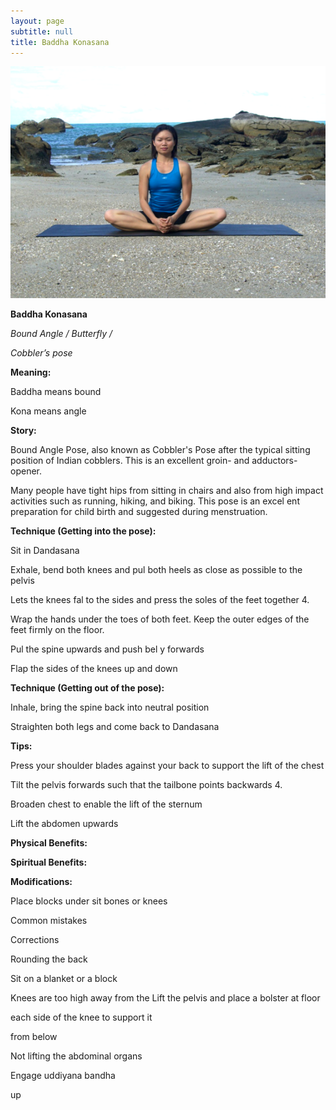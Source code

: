 ```yaml
---
layout: page
subtitle: null
title: Baddha Konasana
---
```

  <p class="calibre1 text-center">
   <img class="calibre2" src="../../assets/img/index-88_2.png"/>
  </p>
  <p class="calibre1">
  </p>
  <p class="calibre1">
  </p>
  <p class="calibre1">
   <b class="calibre3">
    Baddha Konasana
   </b>
  </p>
  <p class="calibre1">
   <b class="calibre3">
   </b>
  </p>
  <p class="calibre1">
   <b class="calibre3">
   </b>
  </p>
  <p class="calibre1">
  </p>
  <p class="calibre1">
   <i class="calibre4">
    Bound Angle / Butterfly /
   </i>
  </p>
  <p class="calibre1">
   <i class="calibre4">
    Cobbler’s pose
   </i>
  </p>
  <p class="calibre1">
   <b class="calibre3">
   </b>
  </p>
  <p class="calibre1">
   <b class="calibre3">
    Meaning:
   </b>
  </p>
  <p class="calibre1">
   Baddha means bound
  </p>
  <p class="calibre1">
   Kona means angle
  </p>
  <p class="calibre1">
  </p>
  <p class="calibre1">
   <b class="calibre3">
    Story:
   </b>
  </p>
  <p class="calibre1">
   Bound  Angle  Pose,  also  known  as  Cobbler's  Pose  after  the  typical  sitting position of Indian cobblers. This is an excellent groin- and adductors-opener.
  </p>
  <p class="calibre1">
   Many people have tight hips from sitting in chairs and also from high impact activities  such  as  running,  hiking,  and  biking.  This  pose  is  an  excel ent preparation for child birth and suggested during menstruation.
  </p>
  <p class="calibre1">
  </p>
  <p class="calibre1">
   <b class="calibre3">
    Technique (Getting into the pose):
   </b>
  </p>
  <p class="calibre1">
   Sit in Dandasana
  </p>
  <p class="calibre1">
   Exhale, bend both knees and pul  both heels as close as possible to the pelvis
  </p>
  <p class="calibre1">
   Lets the knees fal  to the sides and press the soles of the feet together 4.
  </p>
  <p class="calibre1">
   Wrap the hands under the toes of both feet. Keep the outer edges of the feet firmly on the floor.
  </p>
  <p class="calibre1">
   Pul  the spine upwards and push bel y forwards
  </p>
  <p class="calibre1">
   Flap the sides of the knees up and down
  </p>
  <p class="calibre1">
  </p>
  <p class="calibre1">
   <b class="calibre3">
    Technique (Getting out of the pose):
   </b>
  </p>
  <p class="calibre1">
   Inhale, bring the spine back into neutral position
  </p>
  <p class="calibre1">
   Straighten both legs and come back to Dandasana
  </p>
  <p class="calibre1">
   <b class="calibre3">
   </b>
  </p>
  <p class="calibre1">
   <b class="calibre3">
   </b>
  </p>
  <p class="calibre1">
   <b class="calibre3">
   </b>
  </p>
  <p class="calibre1">
   <b class="calibre3">
   </b>
  </p>
  <p class="calibre1">
  </p>
  <p class="calibre1">
   <a id="p89">
   </a>
  </p>
  <p class="calibre1">
  </p>
  <p class="calibre1">
   <b class="calibre3">
    Tips:
   </b>
  </p>
  <p class="calibre1">
   Press your shoulder blades against your back to support the lift of the chest
  </p>
  <p class="calibre1">
   Tilt the pelvis forwards such that the tailbone points backwards 4.
  </p>
  <p class="calibre1">
   Broaden chest to enable the lift of the sternum
  </p>
  <p class="calibre1">
   Lift the abdomen upwards
  </p>
  <p class="calibre1">
   <b class="calibre3">
   </b>
  </p>
  <p class="calibre1">
   <b class="calibre3">
    Physical Benefits:
   </b>
  </p>
  <p class="calibre1">
   <b class="calibre3">
   </b>
  </p>
  <p class="calibre1">
   <b class="calibre3">
    Spiritual Benefits:
   </b>
  </p>
  <p class="calibre1">
  </p>
  <p class="calibre1">
   <b class="calibre3">
    Modifications:
   </b>
  </p>
  <p class="calibre1">
   Place blocks under sit bones or knees
  </p>
  <p class="calibre1">
   <b class="calibre3">
   </b>
  </p>
  <p class="calibre1">
   Common mistakes
  </p>
  <p class="calibre1">
   Corrections
  </p>
  <p class="calibre1">
   Rounding the back
  </p>
  <p class="calibre1">
   Sit on a blanket or a block
  </p>
  <p class="calibre1">
   Knees are too high away from the  Lift the pelvis and place a bolster at floor
  </p>
  <p class="calibre1">
   each side of the knee to support it
  </p>
  <p class="calibre1">
   from below
  </p>
  <p class="calibre1">
   Not lifting the abdominal organs
  </p>
  <p class="calibre1">
   Engage uddiyana bandha
  </p>
  <p class="calibre1">
   up
  </p>
  <p class="calibre1">
  </p>
  <p class="calibre1">
   <a id="p90">
   </a>
  </p>
